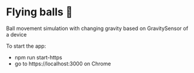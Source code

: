 # Flying balls 🏀
 Ball movement simulation with changing gravity based on GravitySensor of a device
 
 To start the app:
 - npm run start-https
 - go to https://localhost:3000 on Chrome
